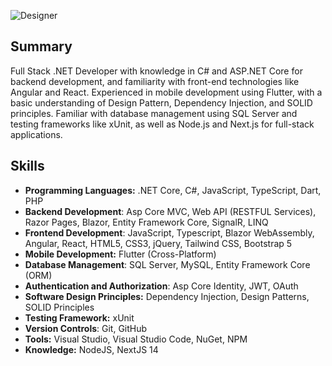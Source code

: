 ![Designer](https://github.com/user-attachments/assets/51f8e8c4-6fb8-4cf6-83ce-91f501285742)

## Summary
Full Stack .NET Developer with knowledge in C# and ASP.NET Core for backend development, and familiarity with front-end technologies like Angular and React. Experienced in mobile development using Flutter, with a basic understanding of Design Pattern, Dependency Injection, and SOLID principles. Familiar with database management using SQL Server and testing frameworks like xUnit, as well as Node.js and Next.js for full-stack applications.

## Skills
- **Programming Languages:** .NET Core, C#, JavaScript, TypeScript, Dart, PHP
-  **Backend Development**: Asp Core MVC, Web API (RESTFUL Services), Razor Pages, Blazor, Entity Framework Core, SignalR, LINQ
- **Frontend Development**: JavaScript, Typescript, Blazor WebAssembly, Angular, React, HTML5, CSS3, jQuery, Tailwind CSS, Bootstrap 5
- **Mobile Development:** Flutter (Cross-Platform)
- **Database Management**: SQL Server, MySQL, Entity Framework Core (ORM)
-  **Authentication and Authorization**: Asp Core Identity, JWT, OAuth
- **Software Design Principles:** Dependency Injection, Design Patterns, SOLID Principles
- **Testing Framework:** xUnit
- **Version Controls**: Git, GitHub
- **Tools:** Visual Studio, Visual Studio Code, NuGet, NPM
- **Knowledge:** NodeJS, NextJS 14
